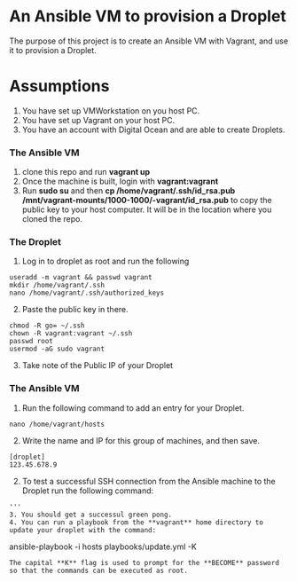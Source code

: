 # An Ansible VM to provision a Droplet
The purpose of this project is to create an Ansible VM with Vagrant, and use it to provision a Droplet.

# Assumptions
1. You have set up VMWorkstation on you host PC.
2. You have set up Vagrant on your host PC.
3. You have an account with Digital Ocean and are able to create Droplets.

### The Ansible VM
1. clone this repo and run **vagrant up**
2. Once the machine is built, login with **vagrant:vagrant** 
3. Run **sudo su** and then **cp /home/vagrant/.ssh/id_rsa.pub /mnt/vagrant-mounts/1000-1000/-vagrant/id_rsa.pub** to copy the public key to your host computer. It will be in the location where you cloned the repo.

### The Droplet
1. Log in to droplet as root and run the following
```
useradd -m vagrant && passwd vagrant
mkdir /home/vagrant/.ssh
nano /home/vagrant/.ssh/authorized_keys
```
2. Paste the public key in there.
```
chmod -R go= ~/.ssh
chown -R vagrant:vagrant ~/.ssh
passwd root 
usermod -aG sudo vagrant
```
3. Take note of the Public IP of your Droplet

### The Ansible VM
1. Run the following command to add an entry for your Droplet. 
```
nano /home/vagrant/hosts
```
2. Write the name and IP for this group of machines, and then save.
```
[droplet]
123.45.678.9
```
2. To test a successful SSH connection from the Ansible machine to the Droplet run the following command:
```ansible -i hosts all -m ping
'''
3. You should get a successul green pong.
4. You can run a playbook from the **vagrant** home directory to update your droplet with the command:
```
ansible-playbook -i hosts playbooks/update.yml -K
```
The capital **K** flag is used to prompt for the **BECOME** password so that the commands can be executed as root.
